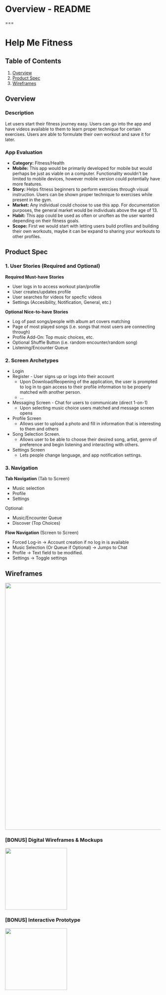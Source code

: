 # Overview - README 
===



# Help Me Fitness

## Table of Contents
1. [Overview](#Overview)
1. [Product Spec](#Product-Spec)
1. [Wireframes](#Wireframes)

## Overview
### Description
Let users start their fitness journey easy. Users can go into the app and have videos available to them to learn proper technique for certain exercises. Users are able to formulate their own workout and save it for later. 

### App Evaluation
- **Category:** Fitness/Health
- **Mobile:** This app would be primarily developed for mobile but would perhaps be just as viable on a computer. Functionality wouldn't be limited to mobile devices, however mobile version could potentially have more features.
- **Story:** Helps fitness beginners to perform exercises through visual instruction. Users can be shown proper technique to exercises while present in the gym. 
- **Market:** Any individual could choose to use this app. For documentation purposes, the general market would be individuals above the age of 13.
- **Habit:** This app could be used as often or unoften as the user wanted depending on their fitness goals.
- **Scope:** First we would start with letting users build profiles and building their own workouts, maybe it can be expand to sharing your workouts to other profiles.

## Product Spec
### 1. User Stories (Required and Optional)

**Required Must-have Stories**

* User logs in to access workout plan/profile
* User creates/updates profile
* User searches for videos for specfic videos 
* Settings (Accesibility, Notification, General, etc.)

**Optional Nice-to-have Stories**

* Log of past songs/people with album art covers matching
* Page of most played songs (i.e. songs that most users are connecting through)
* Profile Add-On: Top music choices, etc.
* Optional Shuffle Button (i.e. random encounter/random song)
* Listening/Encounter Queue

### 2. Screen Archetypes

* Login 
* Register - User signs up or logs into their account
   * Upon Download/Reopening of the application, the user is prompted to log in to gain access to their profile information to be properly matched with another person. 
   * ...
* Messaging Screen - Chat for users to communicate (direct 1-on-1)
   * Upon selecting music choice users matched and message screen opens
* Profile Screen 
   * Allows user to upload a photo and fill in information that is interesting to them and others
* Song Selection Screen.
   * Allows user to be able to choose their desired song, artist, genre of preference and begin listening and interacting with others.
* Settings Screen
   * Lets people change language, and app notification settings.

### 3. Navigation

**Tab Navigation** (Tab to Screen)

* Music selection
* Profile
* Settings

Optional:
* Music/Encounter Queue
* Discover (Top Choices)

**Flow Navigation** (Screen to Screen)
* Forced Log-in -> Account creation if no log in is available
* Music Selection (Or Queue if Optional) -> Jumps to Chat
* Profile -> Text field to be modified. 
* Settings -> Toggle settings

## Wireframes
<img src="https://i.imgur.com/9CrjH1K.jpg" width=800><br>

### [BONUS] Digital Wireframes & Mockups
<img src="https://i.imgur.com/lYHn37F.jpg" height=200>

### [BONUS] Interactive Prototype
<img src="https://i.imgur.com/AiKfE5g.gif" width=200>
